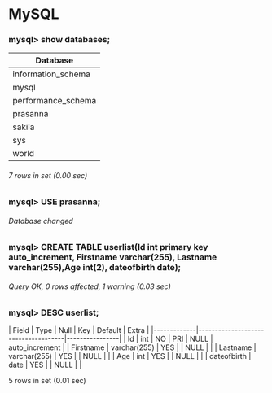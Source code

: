 # MySQL
### mysql> show databases;
| Database           |
|--------------------|
| information_schema |
| mysql              |
| performance_schema |
| prasanna           |
| sakila             |
| sys                |
| world              |

###### 7 rows in set (0.00 sec)

### mysql> USE prasanna;
###### Database changed

### mysql> CREATE TABLE userlist(Id int primary key auto_increment, Firstname varchar(255), Lastname varchar(255),Age int(2), dateofbirth date);
###### Query OK, 0 rows affected, 1 warning (0.03 sec)

### mysql> DESC userlist;
| Field       | Type         | Null | Key | Default | Extra          |
|-------------|-------------------------------------|----------------|
| Id          | int          | NO   | PRI | NULL    | auto_increment |
| Firstname   | varchar(255) | YES  |     | NULL    |                |
| Lastname    | varchar(255) | YES  |     | NULL    |                |
| Age         | int          | YES  |     | NULL    |                |
| dateofbirth | date         | YES  |     | NULL    |                |

5 rows in set (0.01 sec)
